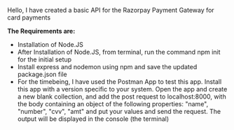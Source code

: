 <p>Hello, I have created a basic API for the Razorpay Payment Gateway for card payments</p>
<b>The Requirements are:</b>
<ul>
  <li>Installation of Node.JS</li>
  <li>After Installation of Node.JS, from terminal, run the command npm init for the initial setup</li>
  <li>Install express and nodemon using npm and save the updated package.json file</li>
  <li>For the timebeing, I have used the Postman App to test this app. Install this app with a version specific to your system. Open the app and create a new blank collection, and add the post request to localhost:8000, with the body containing an object of the following properties: "name", "number", "cvv", "amt" and put your values and send the request. The output will be displayed in the console (the terminal)</li>
</ul>
